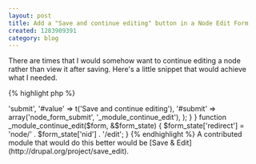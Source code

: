 ```yaml
--- 
layout: post
title: Add a "Save and continue editing" button in a Node Edit Form
created: 1283909391
category: blog
---
```


There are times that I would somehow want to continue editing a node rather than view it after saving. Here's a little snippet that would achieve what I needed.

{% highlight php %}
<?php
function module_form_alter(&$form, &$form_state, $form_id) {
  if (isset($form['type']) && isset($form['#node']) && $form['type']['#value'] .'_node_form' == $form_id) {
    $form['buttons']['continue_edit'] = array(
      '#type' => 'submit',
      '#value' => t('Save and continue editing'),
      '#submit' => array('node_form_submit', '_module_continue_edit'),
    );
  }
}

function _module_continue_edit($form, &$form_state) {
  $form_state['redirect'] = 'node/' . $form_state['nid'] . '/edit';
}
{% endhighlight %}

A contributed module that would do this better would be [Save & Edit](http://drupal.org/project/save_edit).
